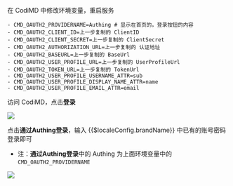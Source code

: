 <IntegrationDetailCard :title="`配置 CodiMD`">

在 CodiMD 中修改环境变量，重启服务
```
- CMD_OAUTH2_PROVIDERNAME=Authing # 显示在首页的，登录按钮的内容
- CMD_OAUTH2_CLIENT_ID=上一步复制的 ClientID
- CMD_OAUTH2_CLIENT_SECRET=上一步复制的 ClientSecret
- CMD_OAUTH2_AUTHORIZATION_URL=上一步复制的 认证地址
- CMD_OAUTH2_BASEURL=上一步复制的 BaseUrl
- CMD_OAUTH2_USER_PROFILE_URL=上一步复制的 UserProfileUrl
- CMD_OAUTH2_TOKEN_URL=上一步复制的 TokenUrl
- CMD_OAUTH2_USER_PROFILE_USERNAME_ATTR=sub
- CMD_OAUTH2_USER_PROFILE_DISPLAY_NAME_ATTR=name
- CMD_OAUTH2_USER_PROFILE_EMAIL_ATTR=email
```

访问 CodiMD，点击**登录**

![](~@imagesZhCn/integration/codimd/2-1.png)

点击**通过Authing登录**，输入 {{$localeConfig.brandName}} 中已有的账号密码登录即可
  - 注：**通过Authing登录**中的 Authing 为上面环境变量中的 `CMD_OAUTH2_PROVIDERNAME`

![](~@imagesZhCn/integration/codimd/2-2.png)

</IntegrationDetailCard>
